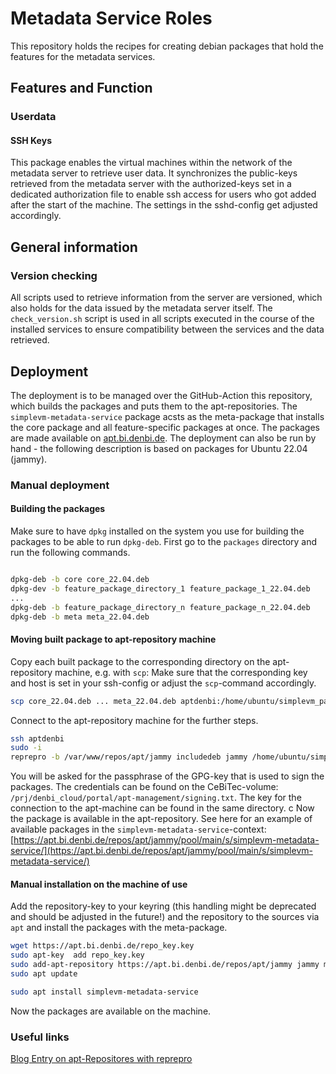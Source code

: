 # Metadata Service Roles

This repository holds the recipes for creating debian packages that hold the features for the metadata services.

## Features and Function

### Userdata

#### SSH Keys

This package enables the virtual machines within the network of the metadata server to retrieve user data.
It synchronizes the public-keys retrieved from the metadata server with the authorized-keys set in a dedicated authorization file to enable ssh access for users who got added after the start of the machine. The settings in the sshd-config get adjusted accordingly.


## General information

### Version checking

All scripts used to retrieve information from the server are versioned, which also holds for the data issued by the metadata server itself.
The `check_version.sh` script is used in all scripts executed in the course of the installed services to ensure compatibility between the services and the data retrieved.  

## Deployment

The deployment is to be managed over the GitHub-Action this repository, which builds the packages and puts them to the apt-repositories.
The `simplevm-metadata-service` package acsts as the meta-package that installs the core package and all feature-specific packages at once.
The packages are made available on [apt.bi.denbi.de](apt.bi.denbi.de). 
The deployment can also be run by hand - the following description is based on packages for Ubuntu 22.04 (jammy).

### Manual deployment

#### Building the packages

Make sure to have `dpkg` installed on the system you use for building the packages to be able to run `dpkg-deb`.
First go to the `packages` directory and run the following commands.


```bash

dpkg-deb -b core core_22.04.deb
dpkg-dev -b feature_package_directory_1 feature_package_1_22.04.deb
...
dpkg-deb -b feature_package_directory_n feature_package_n_22.04.deb
dpkg-deb -b meta meta_22.04.deb
```

#### Moving built package to apt-repository machine

Copy each built package to the corresponding directory on the apt-repository machine, e.g. with `scp`:
Make sure that the corresponding key and host is set in your ssh-config or adjust the `scp`-command accordingly.

```bash
scp core_22.04.deb ... meta_22.04.deb aptdenbi:/home/ubuntu/simplevm_packages/22.04
```
Connect to the apt-repository machine for the further steps.

```bash
ssh aptdenbi
sudo -i
reprepro -b /var/www/repos/apt/jammy includedeb jammy /home/ubuntu/simplevm_packages/core_22.04.deb
```
You will be asked for the passphrase of the GPG-key that is used to sign the packages.
The credentials can be found on the CeBiTec-volume: `/prj/denbi_cloud/portal/apt-management/signing.txt`. The key for the connection to the apt-machine can be found in the same directory.
c
Now the package is available in the apt-repository. See here for an example of available packages in the `simplevm-metadata-service`-context: 
[https://apt.bi.denbi.de/repos/apt/jammy/pool/main/s/simplevm-metadata-service/](https://apt.bi.denbi.de/repos/apt/jammy/pool/main/s/simplevm-metadata-service/)

#### Manual installation on the machine of use

Add the repository-key to your keyring (this handling might be deprecated and should be adjusted in the future!) and the repository to the sources via `apt` and install the packages with the meta-package.

```bash
wget https://apt.bi.denbi.de/repo_key.key
sudo apt-key  add repo_key.key
sudo add-apt-repository https://apt.bi.denbi.de/repos/apt/jammy jammy main
sudo apt update

sudo apt install simplevm-metadata-service
```
Now the packages are available on the machine.


### Useful links

[Blog Entry on apt-Repositores with reprepro](https://www.thomas-krenn.com/de/wiki/Eigenes_apt-Repository_mit_reprepro_unter_Ubuntu_erstellen)